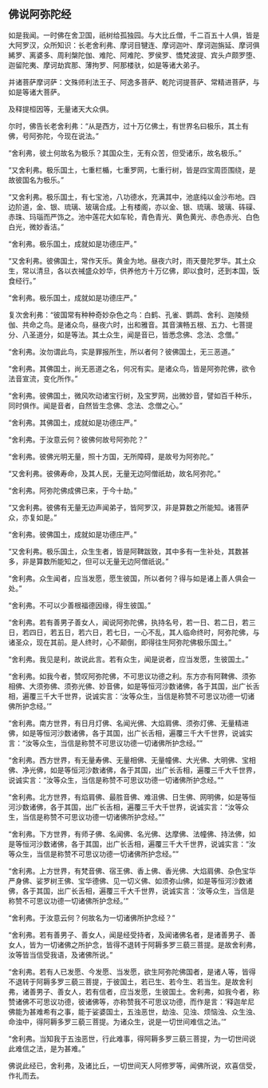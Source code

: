 ## 佛说阿弥陀经 ##

如是我闻。一时佛在舍卫国，祇树给孤独园。与大比丘僧，千二百五十人俱，皆是大阿罗汉，众所知识：长老舍利弗、摩诃目犍连、摩诃迦叶、摩诃迦旃延、摩诃俱絺罗、离婆多、周利槃陀伽、难陀、阿难陀、罗侯罗、憍梵波提、宾头卢颇罗堕、迦留陀夷、摩诃劫宾那、薄拘罗、阿那楼驮，如是等诸大弟子。

并诸菩萨摩诃萨：文殊师利法王子、阿逸多菩萨、乾陀诃提菩萨、常精进菩萨，与如是等诸大菩萨。

及释提桓因等，无量诸天大众俱。

尔时，佛告长老舍利弗：“从是西方，过十万亿佛土，有世界名曰极乐，其土有佛，号阿弥陀，今现在说法。”

“舍利弗，彼土何故名为极乐？其国众生，无有众苦，但受诸乐，故名极乐。”

“又舍利弗。极乐国土，七重栏楯，七重罗网，七重行树，皆是四宝周匝围绕，是故彼国名为极乐。”

“又舍利弗。极乐国土，有七宝池，八功德水，充满其中，池底纯以金沙布地。四边阶道，金、银、琉璃、玻璃合成。上有楼阁，亦以金、银、琉璃、玻璃、砗磲、赤珠、玛瑙而严饰之。池中莲花大如车轮，青色青光、黄色黄光、赤色赤光、白色白光，微妙香洁。”

“舍利弗。极乐国土，成就如是功德庄严。”

“又舍利弗。彼佛国土，常作天乐。黄金为地。昼夜六时，雨天曼陀罗华。其土众生，常以清旦，各以衣祴盛众妙华，供养他方十万亿佛，即以食时，还到本国，饭食经行。”

“舍利弗。极乐国土，成就如是功德庄严。”

复次舍利弗：“彼国常有种种奇妙杂色之鸟：白鹤、孔雀、鹦鹉、舍利、迦陵频伽、共命之鸟。是诸众鸟，昼夜六时，出和雅音。其音演畅五根、五力、七菩提分、八圣道分，如是等法。其土众生，闻是音已，皆悉念佛、念法、念僧。”

“舍利弗。汝勿谓此鸟，实是罪报所生，所以者何？彼佛国土，无三恶道。”

“舍利弗。其佛国土，尚无恶道之名，何况有实。是诸众鸟，皆是阿弥陀佛，欲令法音宣流，变化所作。”

“舍利弗。彼佛国土，微风吹动诸宝行树，及宝罗网，出微妙音，譬如百千种乐，同时俱作。闻是音者，自然皆生念佛、念法、念僧之心。”

“舍利弗。其佛国土，成就如是功德庄严。”

“舍利弗。于汝意云何？彼佛何故号阿弥陀？”

“舍利弗。彼佛光明无量，照十方国，无所障碍，是故号为阿弥陀。”

“又舍利弗。彼佛寿命，及其人民，无量无边阿僧祇劫，故名阿弥陀。”

“舍利弗。阿弥陀佛成佛已来，于今十劫。”

“又舍利弗。彼佛有无量无边声闻弟子，皆阿罗汉，非是算数之所能知。诸菩萨众，亦复如是。”

“舍利弗。彼佛国土，成就如是功德庄严。”

“又舍利弗。极乐国土，众生生者，皆是阿鞞跋致，其中多有一生补处，其数甚多，非是算数所能知之，但可以无量无边阿僧祇说。”

“舍利弗。众生闻者，应当发愿，愿生彼国，所以者何？得与如是诸上善人俱会一处。”

“舍利弗。不可以少善根福德因缘，得生彼国。”

“舍利弗。若有善男子善女人，闻说阿弥陀佛，执持名号，若一日、若二日，若三日，若四日，若五日，若六日，若七日，一心不乱，其人临命终时，阿弥陀佛，与诸圣众，现在其前。是人终时，心不颠倒，即得往生阿弥陀佛极乐国土。”

“舍利弗。我见是利，故说此言。若有众生，闻是说者，应当发愿，生彼国土。”

“舍利弗。如我今者，赞叹阿弥陀佛，不可思议功德之利。东方亦有阿鞞佛、须弥相佛、大须弥佛、须弥光佛、妙音佛，如是等恒河沙数诸佛，各于其国，出广长舌相，遍覆三千大千世界，说诚实言：‘汝等众生，当信是称赞不可思议功德一切诸佛所护念经。’”

“舍利弗。南方世界，有日月灯佛、名闻光佛、大焰肩佛、须弥灯佛、无量精进佛，如是等恒河沙数诸佛，各于其国，出广长舌相，遍覆三千大千世界，说诚实言：“汝等众生，当信是称赞不可思议功德一切诸佛所护念经。””

“舍利弗。西方世界，有无量寿佛、无量相佛、无量幢佛、大光佛、大明佛、宝相佛、净光佛，如是等恒河沙数诸佛，各于其国，出广长舌相，遍覆三千大千世界，说诚实言：“汝等众生，当信是称赞不可思议功德一切诸佛所护念经。””

“舍利弗。北方世界，有焰肩佛、最胜音佛、难沮佛、日生佛、网明佛，如是等恒河沙数诸佛，各于其国，出广长舌相，遍覆三千大千世界，说诚实言：“汝等众生，当信是称赞不可思议功德一切诸佛所护念经。””

“舍利弗。下方世界，有师子佛、名闻佛、名光佛、达摩佛、法幢佛、持法佛，如是等恒河沙数诸佛，各于其国，出广长舌相，遍覆三千大千世界，说诚实言：“汝等众生，当信是称赞不可思议功德一切诸佛所护念经。””

“舍利弗。上方世界，有梵音佛、宿王佛、香上佛、香光佛、大焰肩佛、杂色宝华严身佛、娑罗树王佛、宝华德佛、见一切义佛、如须弥山佛，如是等恒河沙数诸佛，各于其国，出广长舌相，遍覆三千大千世界，说诚实言：‘汝等众生，当信是称赞不可思议功德一切诸佛所护念经。’”

“舍利弗。于汝意云何？何故名为一切诸佛所护念经？”

“舍利弗。若有善男子、善女人，闻是经受持者，及闻诸佛名者，是诸善男子、善女人，皆为一切诸佛之所护念，皆得不退转于阿耨多罗三藐三菩提。是故舍利弗，汝等皆当信受我语，及诸佛所说。”

“舍利弗。若有人已发愿、今发愿、当发愿，欲生阿弥陀佛国者，是诸人等，皆得不退转于阿耨多罗三藐三菩提，于彼国土，若已生、若今生、若当生。是故舍利弗，诸善男子、善女人，若有信者，应当发愿，生彼国土。舍利弗，如我今者，称赞诸佛不可思议功德，彼诸佛等，亦称赞我不可思议功德，而作是言：‘释迦牟尼佛能为甚难希有之事，能于娑婆国土，五浊恶世，劫浊、见浊、烦恼浊、众生浊、命浊中，得阿耨多罗三藐三菩提。为诸众生，说是一切世间难信之法。’”

“舍利弗。当知我于五浊恶世，行此难事，得阿耨多罗三藐三菩提，为一切世间说此难信之法，是为甚难。”

佛说此经已，舍利弗，及诸比丘，一切世间天人阿修罗等，闻佛所说，欢喜信受，作礼而去。

